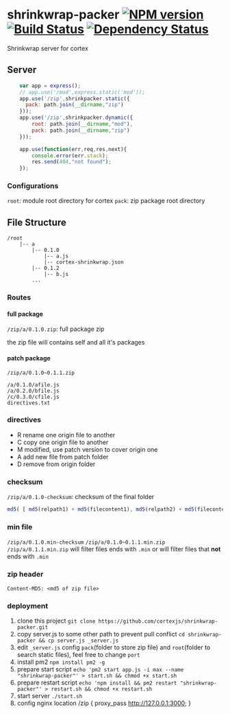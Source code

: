 # shrinkwrap-packer [![NPM version](https://badge.fury.io/js/shrinkwrap-packer.svg)](http://badge.fury.io/js/shrinkwrap-packer) [![Build Status](https://travis-ci.org/cortexjs/shrinkwrap-packer.svg?branch=master)](https://travis-ci.org/cortexjs/shrinkwrap-packer) [![Dependency Status](https://gemnasium.com/cortexjs/shrinkwrap-packer.svg)](https://gemnasium.com/cortexjs/shrinkwrap-packer)

Shrinkwrap server for cortex

## Server
```js
    var app = express();
    // app.use('/mod',express.static('mod'));
    app.use('/zip',shrinkpacker.static({
      pack: path.join(__dirname,"zip")
    }));
    app.use('/zip',shrinkpacker.dynamic({
        root: path.join(__dirname,"mod"),
        pack: path.join(__dirname,"zip")
    }));

    app.use(function(err,req,res,next){
        console.error(err.stack);
        res.send(404,"not found");
    });
```

### Configurations
    
`root`: module root directory for cortex
`pack`: zip package root directory

## File Structure

```
/root
    |-- a
        |-- 0.1.0
            |-- a.js
            |-- cortex-shrinkwrap.json
        |-- 0.1.2
            |-- b.js
        ...
```

### Routes

#### full package

`/zip/a/0.1.0.zip`: full package zip

the zip file will contains self and all it's packages


#### patch package

`/zip/a/0.1.0~0.1.1.zip`

```
/a/0.1.0/afile.js
/a/0.2.0/bfile.js
/c/0.3.0/cfile.js
directives.txt
```

### directives
- R rename one origin file to another
- C copy one origin file to another 
- M modified, use patch version to cover origin one
- A add new file from patch folder
- D remove from origin folder

### checksum

`/zip/a/0.1.0-checksum`: checksum of the final folder

```js
md5( [ md5(relpath1) + md5(filecontent1), md5(relpath2) + md5(filecontent2), ... ].sort().join('') )
```

### min file
`/zip/a/0.1.0.min-checksum`
`/zip/a/0.1.0~0.1.1.min.zip`
`/zip/a/0.1.1.min.zip`
will filter files ends with `.min`
or will filter files that **not** ends with `.min`

### zip header
    Content-MD5: <md5 of zip file>


### deployment

1. clone this project `git clone https://github.com/cortexjs/shrinkwrap-packer.git`
2. copy server.js to some other path to prevent pull conflict `cd shrinkwrap-packer && cp server.js _server.js`
3. edit `_server.js` config `pack`(folder to store zip file) and `root`(folder to search static files), feel free to change `port`
4. install pm2 `npm install pm2 -g`
5. prepare start script  `echo 'pm2 start app.js -i max --name "shrinkwrap-packer"' > start.sh && chmod +x start.sh`
5. prepare restart script  `echo 'npm install && pm2 restart "shrinkwrap-packer"' > restart.sh && chmod +x restart.sh`
6. start server `./start.sh`
7. config nginx 
    location /zip {
        proxy_pass http://127.0.0.1:3000;
    }


